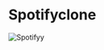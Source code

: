 # Spotifyclone
![Spotifyy](https://github.com/Anjali782/Spotifyclone/assets/77624000/e72f1d91-4ad2-4b25-bc02-06cf67205764)

